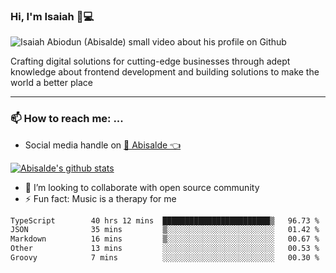 ### Hi, I'm Isaiah 🌻💻

<img src="https://res.cloudinary.com/abisalde/image/upload/c_scale,h_311,w_816/v1616039512/Abisalde_github.gif" alt="Isaiah Abiodun (Abisalde) small video about his profile on Github">

Crafting digital solutions for cutting-edge businesses through adept knowledge about frontend development and building solutions to make the world a better place
<hr>

### 📫 How to reach me: ...
- Social media handle on <a href="https://twitter.com/abisalde">🔔  Abisalde   👈</a>


[![Abisalde's github stats](https://github-readme-stats.vercel.app/api?username=abisalde)](https://github.com/abisalde/github-readme-stats)

- 👯 I’m looking to collaborate with open source community
- ⚡ Fun fact: Music is a therapy for me


<!--
**abisalde/Abisalde** is a ✨ _special_ ✨ repository because its `README.md` (this file) appears on your GitHub profile.

Here are some ideas to get you started:


- 👯 I’m looking to collaborate with open source community
- 🤔 I’m looking for help with ...
- 💬 Ask me about ...
- 📫 How to reach me: ...
- 😄 Pronouns: ...
- ⚡ Fun fact: ...
-->

<!--START_SECTION:waka-->

```txt
TypeScript        40 hrs 12 mins  ████████████████████████▒   96.73 %
JSON              35 mins         ▒░░░░░░░░░░░░░░░░░░░░░░░░   01.42 %
Markdown          16 mins         ▒░░░░░░░░░░░░░░░░░░░░░░░░   00.67 %
Other             13 mins         ░░░░░░░░░░░░░░░░░░░░░░░░░   00.53 %
Groovy            7 mins          ░░░░░░░░░░░░░░░░░░░░░░░░░   00.30 %
```

<!--END_SECTION:waka-->

